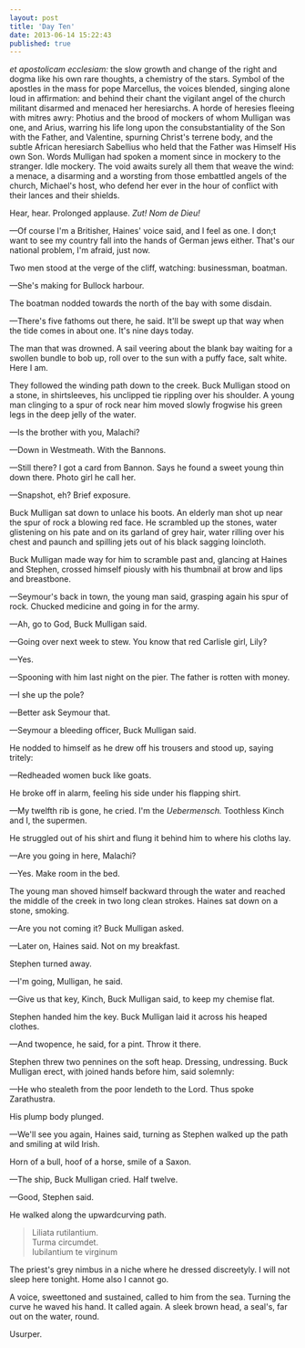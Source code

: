 ```yaml
---
layout: post
title: 'Day Ten'
date: 2013-06-14 15:22:43
published: true
---
```

*et apostolicam ecclesiam:* the slow growth and change of the right and dogma like his own rare thoughts, a chemistry of the stars. Symbol of the apostles in the mass for pope Marcellus, the voices blended, singing alone loud in affirmation: and behind their chant the vigilant angel of the church militant disarmed and menaced her heresiarchs. A horde of heresies fleeing with mitres awry: Photius and the brood of mockers of whom Mulligan was one, and Arius, warring his life long upon the consubstantiality of the Son with the Father, and Valentine, spurning Christ's terrene body, and the subtle African heresiarch Sabellius who held that the Father was Himself His own Son. Words Mulligan had spoken a moment since in mockery to the stranger. Idle mockery. The void awaits surely all them that weave the wind: a menace, a disarming and a worsting from those embattled angels of the church, Michael's host, who defend her ever in the hour of conflict with their lances and their shields.

Hear, hear. Prolonged applause. *Zut! Nom de Dieu!*

—Of course I'm a Britisher, Haines' voice said, and I feel as one. I don;t want to see my country fall into the hands of German jews either. That's our national problem, I'm afraid, just now.

Two men stood at the verge of the cliff, watching: businessman, boatman.

—She's making for Bullock harbour.

The boatman nodded towards the north of the bay with some disdain.

—There's five fathoms out there, he said. It'll be swept up that way when the tide comes in about one. It's nine days today.

The man that was drowned. A sail veering about the blank bay waiting for a swollen bundle to bob up, roll over to the sun with a puffy face, salt white. Here I am.

They followed the winding path down to the creek. Buck Mulligan stood on a stone, in shirtsleeves, his unclipped tie rippling over his shoulder. A young man clinging to a spur of rock near him moved slowly frogwise his green legs in the deep jelly of the water.

—Is the brother with you, Malachi?

—Down in Westmeath. With the Bannons.

—Still there?  I got a card from Bannon. Says he found a sweet young thin down there. Photo girl he call her.

—Snapshot, eh? Brief exposure.

Buck Mulligan sat down to unlace his boots. An elderly man shot up near the spur of rock a blowing red face. He scrambled up the stones, water glistening on his pate and on its garland of grey hair, water rilling over his chest and paunch and spilling jets out of his black sagging loincloth.

Buck Mulligan made way for him to scramble past and, glancing at  Haines and Stephen, crossed himself piously with his thumbnail at brow and lips and breastbone.

—Seymour's back in town, the young man said, grasping again his spur of rock. Chucked medicine and going in for the army.

—Ah, go to God, Buck Mulligan said.

—Going over next week to stew. You know that red Carlisle girl, Lily?

—Yes.

—Spooning with him last night on the pier. The father is rotten with money.

—I she up the pole?

—Better ask Seymour that.

—Seymour a bleeding officer, Buck Mulligan said.

He nodded to himself as he drew off his trousers and stood up, saying tritely:

—Redheaded women buck like goats. 

He broke off in alarm, feeling his side under his flapping shirt.

—My twelfth rib is gone, he cried. I'm the *Uebermensch.* Toothless Kinch and I, the supermen.

He struggled out of his shirt and flung it behind him to where his cloths lay.

—Are you going in here, Malachi?

—Yes. Make room in the bed.

The young man shoved himself backward through the water and reached the middle of the creek in two long clean strokes. Haines sat down on a stone, smoking.

—Are you not coming it? Buck Mulligan asked.

—Later on, Haines said. Not on my breakfast.

Stephen turned away.

—I'm going, Mulligan, he said.

—Give us that key, Kinch, Buck Mulligan said, to keep my chemise flat.

Stephen handed him the key. Buck Mulligan laid it across his heaped clothes. 

—And twopence, he said, for a pint. Throw it there.

Stephen threw two pennines on the soft heap. Dressing, undressing. Buck Mulligan erect, with joined hands before him, said solemnly:

—He who stealeth from the poor lendeth to the Lord. Thus spoke Zarathustra.

His plump body plunged.

—We'll see you again, Haines said, turning as Stephen walked up the path and smiling at wild Irish.

Horn of a bull, hoof of a horse, smile of a Saxon.

—The ship, Buck Mulligan cried. Half twelve.

—Good, Stephen said.

He walked along the upwardcurving path.

> Liliata rutilantium. <br>
> Turma circumdet. <br>
> Iubilantium te virginum

The priest's grey nimbus in a niche where he dressed discreetyly. I will not sleep here tonight. Home also I cannot go.

A voice, sweettoned and sustained, called to him from the sea. Turning the curve he waved his hand. It called again. A sleek brown head, a seal's, far out on the water, round.

Usurper.